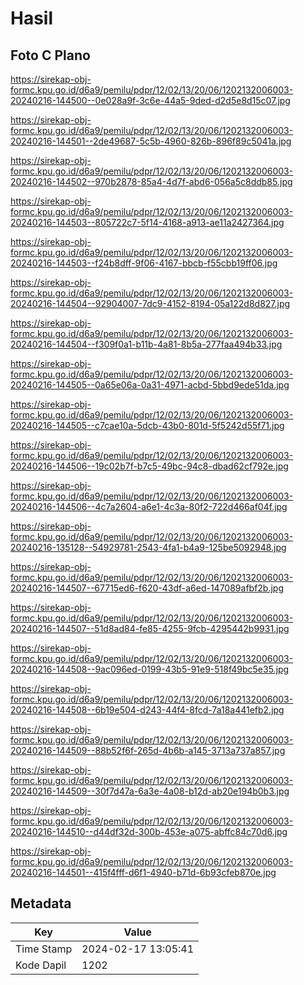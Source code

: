 # Hasil

## Foto C Plano

https://sirekap-obj-formc.kpu.go.id/d6a9/pemilu/pdpr/12/02/13/20/06/1202132006003-20240216-144500--0e028a9f-3c6e-44a5-9ded-d2d5e8d15c07.jpg

https://sirekap-obj-formc.kpu.go.id/d6a9/pemilu/pdpr/12/02/13/20/06/1202132006003-20240216-144501--2de49687-5c5b-4960-826b-896f89c5041a.jpg

https://sirekap-obj-formc.kpu.go.id/d6a9/pemilu/pdpr/12/02/13/20/06/1202132006003-20240216-144502--970b2878-85a4-4d7f-abd6-056a5c8ddb85.jpg

https://sirekap-obj-formc.kpu.go.id/d6a9/pemilu/pdpr/12/02/13/20/06/1202132006003-20240216-144503--805722c7-5f14-4168-a913-ae11a2427364.jpg

https://sirekap-obj-formc.kpu.go.id/d6a9/pemilu/pdpr/12/02/13/20/06/1202132006003-20240216-144503--f24b8dff-9f06-4167-bbcb-f55cbb19ff06.jpg

https://sirekap-obj-formc.kpu.go.id/d6a9/pemilu/pdpr/12/02/13/20/06/1202132006003-20240216-144504--92904007-7dc9-4152-8194-05a122d8d827.jpg

https://sirekap-obj-formc.kpu.go.id/d6a9/pemilu/pdpr/12/02/13/20/06/1202132006003-20240216-144504--f309f0a1-b11b-4a81-8b5a-277faa494b33.jpg

https://sirekap-obj-formc.kpu.go.id/d6a9/pemilu/pdpr/12/02/13/20/06/1202132006003-20240216-144505--0a65e06a-0a31-4971-acbd-5bbd9ede51da.jpg

https://sirekap-obj-formc.kpu.go.id/d6a9/pemilu/pdpr/12/02/13/20/06/1202132006003-20240216-144505--c7cae10a-5dcb-43b0-801d-5f5242d55f71.jpg

https://sirekap-obj-formc.kpu.go.id/d6a9/pemilu/pdpr/12/02/13/20/06/1202132006003-20240216-144506--19c02b7f-b7c5-49bc-94c8-dbad62cf792e.jpg

https://sirekap-obj-formc.kpu.go.id/d6a9/pemilu/pdpr/12/02/13/20/06/1202132006003-20240216-144506--4c7a2604-a6e1-4c3a-80f2-722d466af04f.jpg

https://sirekap-obj-formc.kpu.go.id/d6a9/pemilu/pdpr/12/02/13/20/06/1202132006003-20240216-135128--54929781-2543-4fa1-b4a9-125be5092948.jpg

https://sirekap-obj-formc.kpu.go.id/d6a9/pemilu/pdpr/12/02/13/20/06/1202132006003-20240216-144507--67715ed6-f620-43df-a6ed-147089afbf2b.jpg

https://sirekap-obj-formc.kpu.go.id/d6a9/pemilu/pdpr/12/02/13/20/06/1202132006003-20240216-144507--51d8ad84-fe85-4255-9fcb-4295442b9931.jpg

https://sirekap-obj-formc.kpu.go.id/d6a9/pemilu/pdpr/12/02/13/20/06/1202132006003-20240216-144508--9ac096ed-0199-43b5-91e9-518f49bc5e35.jpg

https://sirekap-obj-formc.kpu.go.id/d6a9/pemilu/pdpr/12/02/13/20/06/1202132006003-20240216-144508--6b19e504-d243-44f4-8fcd-7a18a441efb2.jpg

https://sirekap-obj-formc.kpu.go.id/d6a9/pemilu/pdpr/12/02/13/20/06/1202132006003-20240216-144509--88b52f6f-265d-4b6b-a145-3713a737a857.jpg

https://sirekap-obj-formc.kpu.go.id/d6a9/pemilu/pdpr/12/02/13/20/06/1202132006003-20240216-144509--30f7d47a-6a3e-4a08-b12d-ab20e194b0b3.jpg

https://sirekap-obj-formc.kpu.go.id/d6a9/pemilu/pdpr/12/02/13/20/06/1202132006003-20240216-144510--d44df32d-300b-453e-a075-abffc84c70d6.jpg

https://sirekap-obj-formc.kpu.go.id/d6a9/pemilu/pdpr/12/02/13/20/06/1202132006003-20240216-144501--415f4fff-d6f1-4940-b71d-6b93cfeb870e.jpg


## Metadata

| Key        | Value               |
| ---------- | ------------------- |
| Time Stamp | 2024-02-17 13:05:41 |
| Kode Dapil | 1202                |



